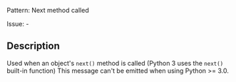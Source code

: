 Pattern: Next method called

Issue: -

## Description

Used when an object's `next()` method is called (Python 3 uses the `next()` built-in function) This message can't be emitted when using Python >= 3.0.